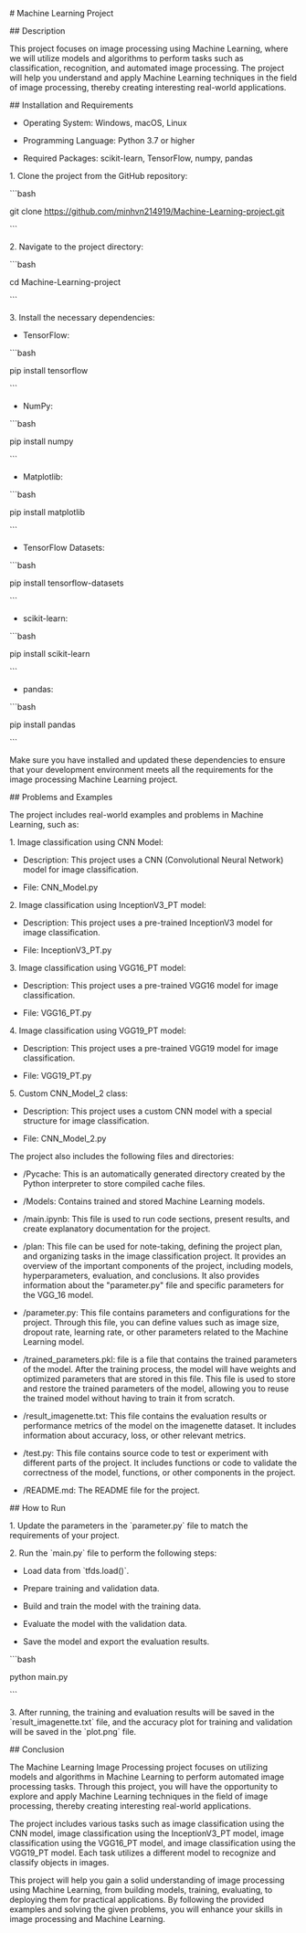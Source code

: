 \# Machine Learning Project

\#\# Description

This project focuses on image processing using Machine Learning, where
we will utilize models and algorithms to perform tasks such as
classification, recognition, and automated image processing. The project
will help you understand and apply Machine Learning techniques in the
field of image processing, thereby creating interesting real-world
applications.

\#\# Installation and Requirements

- Operating System: Windows, macOS, Linux

- Programming Language: Python 3.7 or higher

- Required Packages: scikit-learn, TensorFlow, numpy, pandas

1\. Clone the project from the GitHub repository:

\`\`\`bash

git clone https://github.com/minhvn214919/Machine-Learning-project.git

\`\`\`

2\. Navigate to the project directory:

\`\`\`bash

cd Machine-Learning-project

\`\`\`

3\. Install the necessary dependencies:

- TensorFlow:

\`\`\`bash

pip install tensorflow

\`\`\`

- NumPy:

\`\`\`bash

pip install numpy

\`\`\`

- Matplotlib:

\`\`\`bash

pip install matplotlib

\`\`\`

- TensorFlow Datasets:

\`\`\`bash

pip install tensorflow-datasets

\`\`\`

- scikit-learn:

\`\`\`bash

pip install scikit-learn

\`\`\`

- pandas:

\`\`\`bash

pip install pandas

\`\`\`

Make sure you have installed and updated these dependencies to ensure
that your development environment meets all the requirements for the
image processing Machine Learning project.

\#\# Problems and Examples

The project includes real-world examples and problems in Machine
Learning, such as:

1\. Image classification using CNN Model:

- Description: This project uses a CNN (Convolutional Neural Network)
model for image classification.

- File: CNN\_Model.py

2\. Image classification using InceptionV3\_PT model:

- Description: This project uses a pre-trained InceptionV3 model for
image classification.

- File: InceptionV3\_PT.py

3\. Image classification using VGG16\_PT model:

- Description: This project uses a pre-trained VGG16 model for image
classification.

- File: VGG16\_PT.py

4\. Image classification using VGG19\_PT model:

- Description: This project uses a pre-trained VGG19 model for image
classification.

- File: VGG19\_PT.py

5\. Custom CNN\_Model\_2 class:

- Description: This project uses a custom CNN model with a special
structure for image classification.

- File: CNN\_Model\_2.py

The project also includes the following files and directories:

- /Pycache: This is an automatically generated directory created by the
Python interpreter to store compiled cache files.

- /Models: Contains trained and stored Machine Learning models.

- /main.ipynb: This file is used to run code sections, present results,
and create explanatory documentation for the project.

- /plan: This file can be used for note-taking, defining the project plan, and organizing tasks in the image classification project. It provides an overview of the important components of the project, including models, hyperparameters, evaluation, and conclusions. It also provides information about the "parameter.py" file and specific parameters for the VGG_16 model.

- /parameter.py: This file contains parameters and configurations for
the project. Through this file, you can define values such as image
size, dropout rate, learning rate, or other parameters related to the
Machine Learning model.

- /trained\_parameters.pkl: file is a file that contains the trained parameters of the model. After the training process, the model will have weights and optimized parameters that are stored in this file. This file is used to store and restore the trained parameters of the model, allowing you to reuse the trained model without having to train it from scratch.

- /result\_imagenette.txt: This file contains the evaluation results or
performance metrics of the model on the imagenette dataset. It includes
information about accuracy, loss, or other relevant metrics.

- /test.py: This file contains source code to test or experiment with
different parts of the project. It includes functions or code to
validate the correctness of the model, functions, or other components in
the project.

- /README.md: The README file for the project.

\#\# How to Run

1\. Update the parameters in the \`parameter.py\` file to match the
requirements of your project.

2\. Run the \`main.py\` file to perform the following steps:

- Load data from \`tfds.load()\`.

- Prepare training and validation data.

- Build and train the model with the training data.

- Evaluate the model with the validation data.

- Save the model and export the evaluation results.

\`\`\`bash

python main.py

\`\`\`

3\. After running, the training and evaluation results will be saved in
the \`result\_imagenette.txt\` file, and the accuracy plot for training
and validation will be saved in the \`plot.png\` file.

\#\# Conclusion

The Machine Learning Image Processing project focuses on utilizing
models and algorithms in Machine Learning to perform automated image
processing tasks. Through this project, you will have the opportunity to
explore and apply Machine Learning techniques in the field of image
processing, thereby creating interesting real-world applications.

The project includes various tasks such as image classification using
the CNN model, image classification using the InceptionV3\_PT model,
image classification using the VGG16\_PT model, and image classification
using the VGG19\_PT model. Each task utilizes a different model to
recognize and classify objects in images.

This project will help you gain a solid understanding of image
processing using Machine Learning, from building models, training,
evaluating, to deploying them for practical applications. By following
the provided examples and solving the given problems, you will enhance
your skills in image processing and Machine Learning.
